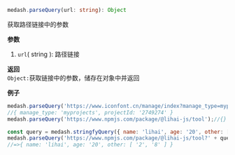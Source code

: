 ```ts
medash.parseQuery(url: string): Object 
```  
获取路径链接中的参数

**参数**  
1. `url`( string ): 路径链接

**返回**  
`Object:`获取链接中的参数，储存在对象中并返回

**例子**
```js
medash.parseQuery('https://www.iconfont.cn/manage/index?manage_type=myprojects&projectId=2749274');
//{ manage_type: 'myprojects', projectId: '2749274' }
medash.parseQuery('https://www.npmjs.com/package/@lihai-js/tool');//{}

const query = medash.stringfyQuery({ name: 'lihai', age: '20', other: [ 2,'8', '', { name: 'lihai' }, [1]] })
medash.parseQuery('https://www.npmjs.com/package/@lihai-js/tool?' + query);
//=>{ name: 'lihai', age: '20', other: [ '2', '8' ] }
```